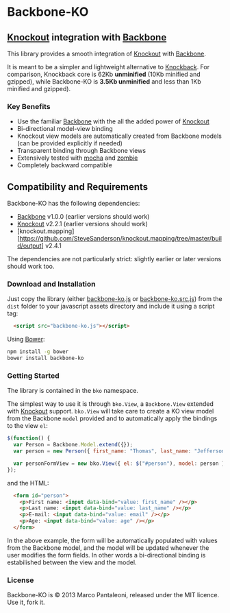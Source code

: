 # Backbone-KO

## [Knockout][] integration with [Backbone][] ##

This library provides a smooth integration of [Knockout][] with [Backbone][].

It is meant to be a simpler and lightweight alternative to [Knockback][]. For comparison, Knockback core is 62Kb **unminified** (10Kb minified and gzipped), while Backbone-KO is **3.5Kb unminified** and less than 1Kb minified and gzipped).

### Key Benefits ###

* Use the familiar [Backbone][] with the all the added power of [Knockout][]
* Bi-directional model-view binding
* Knockout view models are automatically created from Backbone models (can be provided explicitly if needed)
* Transparent binding through Backbone views
* Extensively tested with [mocha][] and [zombie][]
* Completely backward compatible

## Compatibility and Requirements

Backbone-KO has the following dependencies:

* [Backbone][] v1.0.0 (earlier versions should work)
* [Knockout][] v2.2.1 (earlier versions should work)
* [knockout.mapping][https://github.com/SteveSanderson/knockout.mapping/tree/master/build/output] v2.4.1

The dependencies are not particularly strict: slightly earlier or later versions should work too.

### Download and Installation ###

Just copy the library (either [backbone-ko.js](https://raw.github.com/panta/backbone-ko/master/dist/backbone-ko.js) or [backbone-ko.src.js](https://raw.github.com/panta/backbone-ko/master/dist/backbone-ko.src.js)) from the `dist` folder to your javascript assets directory and include it using a script tag:

```html
  <script src="backbone-ko.js"></script>
```

Using [Bower][]:

```bash
npm install -g bower
bower install backbone-ko
```

### Getting Started ###

The library is contained in the `bko` namespace.

The simplest way to use it is through `bko.View`, a `Backbone.View` extended with [Knockout][] support.
`bko.View` will take care to create a KO view model from the Backbone `model` provided and to automatically apply the bindings to the view `el`:

```javascript
$(function() {
  var Person = Backbone.Model.extend({});
  var person = new Person({ first_name: "Thomas", last_name: "Jefferson", age: 83 });

  var personFormView = new bko.View({ el: $("#person"), model: person });
});
```

and the HTML:

```html
  <form id="person">
    <p>First name: <input data-bind="value: first_name" /></p>
    <p>Last name: <input data-bind="value: last_name" /></p>
    <p>E-mail: <input data-bind="value: email" /></p>
    <p>Age: <input data-bind="value: age" /></p>
  </form>
```

In the above example, the form will be automatically populated with values from the Backbone model, and the model will be updated whenever the user modifies the form fields. In other words a bi-directional binding is estabilished between the view and the model.

### License ###

Backbone-KO is © 2013 Marco Pantaleoni, released under the MIT licence. Use it, fork it.

[Knockout]: http://knockoutjs.com
[Backbone]: http://backbonejs.org
[Knockback]: http://kmalakoff.github.io/knockback
[Backbone-KO]: http://github.com/panta/backbone-ko
[Bower]: http://bower.io
[mocha]: http://visionmedia.github.io/mocha
[zombie]: http://zombie.labnotes.org
[CoffeeScript]: http://jashkenas.github.com/coffee-script/
[Node.js]: http://nodejs.org/
[Jasmine]: https://jasmine.github.io/
